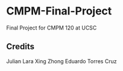 # CMPM-Final-Project
Final Project for CMPM 120 at UCSC

## Credits

Julian Lara
Xing Zhong
Eduardo Torres Cruz